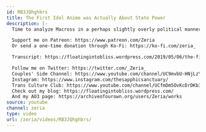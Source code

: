 ```yaml
---
id: RB3JQhghbrs
title: The First Idol Anime was Actually About State Power
description: |-
  Time to analyze Macross in a perhaps slightly overly political manner. Let's strap in, folks, the patrons asked for this one.

  Support me on Patreon: https://www.patreon.com/Zeria
  Or send a one-time donation through Ko-Fi: https://ko-fi.com/zeria_

  Transcript: https://floatingintobliss.wordpress.com/2019/05/06/the-first-idol-anime-was-actually-about-state-power/

  Follow me on Twitter: https://twitter.com/_Zeria_
  Couples' Side Channel: https://www.youtube.com/channel/UC9mvbU-HNjLzYqx8ZiHsdBw
  Instagram: https://www.instagram.com/thesapphicsanctuary/
  Trans Culture Club: https://www.youtube.com/channel/UCfmDm5OvKcDrDKb3F8sxVrw
  Check out my blog: https://floatingintobliss.wordpress.com/
  And my AO3 page: https://archiveofourown.org/users/Zeria/works
source: youtube
channel: zeria
type: video
url: /zeria/videos/RB3JQhghbrs/
---
```

